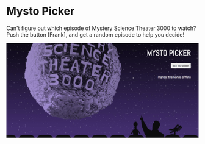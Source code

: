 # Mysto Picker
Can't figure out which episode of Mystery Science Theater 3000 to watch? Push the button [Frank], and get a random episode to help you decide!

![screenshot of homepage](docs/mp-screenshot.png)

